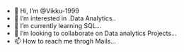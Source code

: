 - 👋 Hi, I’m @Vikku-1999
- 👀 I’m interested in .Data Analytics..
- 🌱 I’m currently learning SQL...
- 💞️ I’m looking to collaborate on Data analytics Projects...
- 📫 How to reach me throgh Mails...

<!---
Vikku-1999/Vikku-1999 is a ✨ special ✨ repository because its `README.md` (this file) appears on your GitHub profile.
You can click the Preview link to take a look at your changes.
--->

